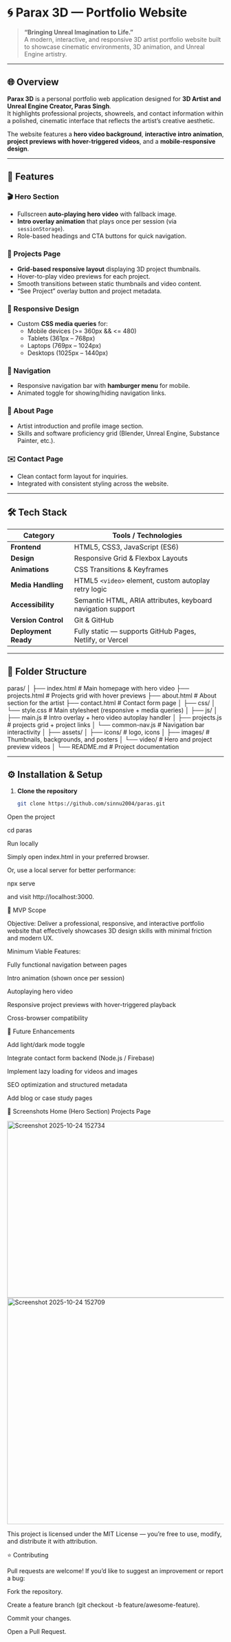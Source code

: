 # 🌀 Parax 3D — Portfolio Website  

> **“Bringing Unreal Imagination to Life.”**  
> A modern, interactive, and responsive 3D artist portfolio website built to showcase cinematic environments, 3D animation, and Unreal Engine artistry.

---

## 🌐 Overview  

**Parax 3D** is a personal portfolio web application designed for **3D Artist and Unreal Engine Creator, Paras Singh**.  
It highlights professional projects, showreels, and contact information within a polished, cinematic interface that reflects the artist’s creative aesthetic.

The website features a **hero video background**, **interactive intro animation**, **project previews with hover-triggered videos**, and a **mobile-responsive design**.  

---

## 🧩 Features  

### 🎬 Hero Section
- Fullscreen **auto-playing hero video** with fallback image.
- **Intro overlay animation** that plays once per session (via `sessionStorage`).
- Role-based headings and CTA buttons for quick navigation.

### 🧱 Projects Page
- **Grid-based responsive layout** displaying 3D project thumbnails.  
- Hover-to-play video previews for each project.  
- Smooth transitions between static thumbnails and video content.  
- “See Project” overlay button and project metadata.

### 📱 Responsive Design
- Custom **CSS media queries** for:
  - Mobile devices (>= 360px && <= 480)
  - Tablets (361px – 768px)
  - Laptops (769px – 1024px)
  - Desktops (1025px – 1440px)

### 🧭 Navigation
- Responsive navigation bar with **hamburger menu** for mobile.  
- Animated toggle for showing/hiding navigation links.  

### 👤 About Page
- Artist introduction and profile image section.  
- Skills and software proficiency grid (Blender, Unreal Engine, Substance Painter, etc.).  

### ✉️ Contact Page
- Clean contact form layout for inquiries.  
- Integrated with consistent styling across the website.

---

## 🛠️ Tech Stack  

| Category | Tools / Technologies |
|-----------|----------------------|
| **Frontend** | HTML5, CSS3, JavaScript (ES6) |
| **Design** | Responsive Grid & Flexbox Layouts |
| **Animations** | CSS Transitions & Keyframes |
| **Media Handling** | HTML5 `<video>` element, custom autoplay retry logic |
| **Accessibility** | Semantic HTML, ARIA attributes, keyboard navigation support |
| **Version Control** | Git & GitHub |
| **Deployment Ready** | Fully static — supports GitHub Pages, Netlify, or Vercel |

---

## 📂 Folder Structure  

paras/
│
├── index.html # Main homepage with hero video
├── projects.html # Projects grid with hover previews
├── about.html # About section for the artist
├── contact.html # Contact form page
│
├── css/
│ └── style.css # Main stylesheet (responsive + media queries)
│
├── js/
│ ├── main.js # Intro overlay + hero video autoplay handler
│ ├── projects.js # projects grid + project links
│ └── common-nav.js # Navigation bar interactivity
│
├── assets/
│ ├── icons/ # logo, icons
│ ├── images/ # Thumbnails, backgrounds, and posters
│ └── video/ # Hero and project preview videos
│
└── README.md # Project documentation


---

## ⚙️ Installation & Setup  

1. **Clone the repository**
   ```bash
   git clone https://github.com/sinnu2004/paras.git


Open the project

cd paras


Run locally

Simply open index.html in your preferred browser.

Or, use a local server for better performance:

npx serve

and visit http://localhost:3000.

🧩 MVP Scope

Objective:
Deliver a professional, responsive, and interactive portfolio website that effectively showcases 3D design skills with minimal friction and modern UX.

Minimum Viable Features:

Fully functional navigation between pages

Intro animation (shown once per session)

Autoplaying hero video

Responsive project previews with hover-triggered playback

Cross-browser compatibility

🚀 Future Enhancements

Add light/dark mode toggle

Integrate contact form backend (Node.js / Firebase)

Implement lazy loading for videos and images

SEO optimization and structured metadata

Add blog or case study pages

📸 Screenshots
Home (Hero Section)	Projects Page

<img width="1337" height="411" alt="Screenshot 2025-10-24 152734" src="https://github.com/user-attachments/assets/aa311589-6a74-4a16-adf1-f06bca631310" />
<img width="1244" height="527" alt="Screenshot 2025-10-24 152709" src="https://github.com/user-attachments/assets/12c4652a-7ad5-4e54-8043-821bc160c6fd" />

This project is licensed under the MIT License — you’re free to use, modify, and distribute it with attribution.

⭐ Contributing

Pull requests are welcome!
If you’d like to suggest an improvement or report a bug:

Fork the repository.

Create a feature branch (git checkout -b feature/awesome-feature).

Commit your changes.

Open a Pull Request.
